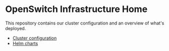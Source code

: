 # OpenSwitch Infrastructure Home

This repository contains our cluster configuration and an overview of what's deployed.

- [Cluster configuration](kops/)
- [Helm charts](charts/)

